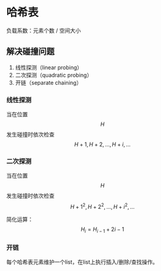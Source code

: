 # 哈希表

负载系数：元素个数 / 空间大小

## 解决碰撞问题

1. 线性探测（linear probing）
2. 二次探测（quadratic probing）
3. 开链（separate chaining）

### 线性探测

当在位置 $$H$$ 发生碰撞时依次检查 $$H+1,H+2,...,H+i,...$$ 

### 二次探测

当在位置 $$H$$ 发生碰撞时依次检查 $$H+1^2,H+2^2,...,H+i^2,...$$ 

简化运算： $$H_i=H_{i-1}+2i-1$$ 

### 开链

每个哈希表元素维护一个list，在list上执行插入/删除/查找操作。

